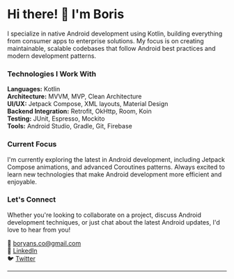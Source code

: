 # Hi there! 👋 I'm Boris

I specialize in native Android development using Kotlin, building everything from consumer apps to enterprise solutions. My focus is on creating maintainable, scalable codebases that follow Android best practices and modern development patterns.

### Technologies I Work With

**Languages:** Kotlin  
**Architecture:** MVVM, MVP, Clean Architecture  
**UI/UX:** Jetpack Compose, XML layouts, Material Design  
**Backend Integration:** Retrofit, OkHttp, Room, Koin  
**Testing:** JUnit, Espresso, Mockito  
**Tools:** Android Studio, Gradle, Git, Firebase  

### Current Focus

I'm currently exploring the latest in Android development, including Jetpack Compose animations, and advanced Coroutines patterns. Always excited to learn new technologies that make Android development more efficient and enjoyable.

### Let's Connect

Whether you're looking to collaborate on a project, discuss Android development techniques, or just chat about the latest Android updates, I'd love to hear from you!

📧 [boryans.co@gmail.com](mailto:boryans.co@gmail.com)  
💼 [LinkedIn](https://www.linkedin.com/in/boris-janevski/)  
🐦 [Twitter](https://x.com/boryanz19) 

---
